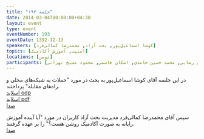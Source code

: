 ```yaml
---
title: "جلسه ۱۹۳"
date: 2014-03-04T00:00:00+04:30
layout: event
type: event
eventNumber: 193
eventDate: 1392-12-13
speakers: [کوشا اسماعیل‌پور, بحث آزاد, محمدرضا کمالی‌فرد]
topics: [امنیت, آموزش آکادمیک]
locations: [توسن]
participants: [بهنام توکلی کرمانی, مریم لاهیجانی, رها فرخی, حمید پاک‌نهاد, سید رضا سیادتی, حسین کزازی, حمیدرضا رمضانی, محمدحسین فتاحی‌زاده, مریم حق‌گو, سید آرش موسوی, بخشنده, ابوالفضل حمیدی, آریا یعقوبی, فرید دهقان, ایمان قاسمی, مهدی رحیمی, کاوه شاه‌حسینی, مهدی صادقی, آیدین غریب‌نواز, نسترن صفار یزدی, مصطفی خادم, محمدرضا کمالی‌فرد, فاطیمه بینش, ابتسام آخرتی, حمید خزلی, سعید علیجانی, سعید رسولی, مهدی کاظمی, سهیل اخوت, حسین بیک محمدی, بهروز حسن بیگی, کاوه محمدی, کوشا اسماعیل‌پور, کیوان هدایتی, محسن فرهادی, محمد درویش, سید حمید مهدوی, مهدی خشنودی, آرش حقیقت, محمود افضلی, وحیدرضا نادری, سید مجید عظیمی, حمیدرضا سلیمانی, رضا بخشایشی, مرتضی جوان, امیر بالغی, رضا شالباف‌زاده, رضا علیزاده مجد, احد رضایی, بهداد عابدی, مصطفی مظفری, رضا حسین‌زاده, احمد صوفی محمودی, محمدرضا حیدریان, مریم رضایی, محمد حسین حامدی, اشکان قاسمی, محمود مسیح تهرانی]
---
```

در این جلسه آقای کوشا اسماعیل‌پور به بحث در مورد "حملات به شبکه‌های محلی و راه‌های مقابله" پرداختند.  
[اسلاید odp](/events/presentations/193/layer_2_attacks.odp)  
[اسلاید pdf](/events/presentations/193/layer_2_attacks.pdf)  
[صدا](https://archive.org/details/tehlug_193_layer2_attacks)  

سپس آقای محمدرضا کمالی‌فرد مدیریت بحث آزاد کاربران در مورد "آیا آینده آموزش رایانه به صورت آکادمیک روشن هست؟" را بر عهده گرفتند.  
[صدا](https://archive.org/details/tehlug_193_academic)  